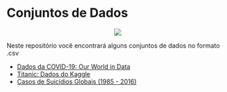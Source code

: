 # Conjuntos de Dados


<p align="center">
  <img src="Background_datasets.png" >
</p>

Neste repositório você encontrará alguns conjuntos de dados no formato .csv

* [Dados da COVID-19: Our World in Data](https://github.com/jeffersonverissimo/datasets/blob/master/owid-covid-data.csv)
* [Titanic: Dados do Kaggle](https://github.com/jeffersonverissimo/datasets/tree/master/titanic)
* [Casos de Suicídios Globais (1985 - 2016)](https://github.com/jeffersonverissimo/datasets/blob/master/master.csv)
